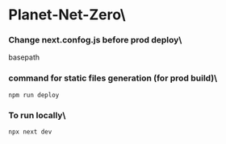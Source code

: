 # Planet-Net-Zero\



### Change next.confog.js before prod deploy\
basepath

### command for static files generation (for prod build)\
`npm run deploy`

### To run locally\
`npx next dev`     